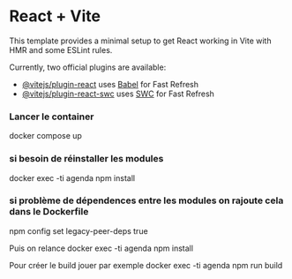 # React + Vite

This template provides a minimal setup to get React working in Vite with HMR and some ESLint rules.

Currently, two official plugins are available:

- [@vitejs/plugin-react](https://github.com/vitejs/vite-plugin-react/blob/main/packages/plugin-react/README.md) uses [Babel](https://babeljs.io/) for Fast Refresh
- [@vitejs/plugin-react-swc](https://github.com/vitejs/vite-plugin-react-swc) uses [SWC](https://swc.rs/) for Fast Refresh

### Lancer le container
docker compose up

### si besoin de réinstaller les modules
docker exec -ti agenda npm install

### si problème de dépendences entre les modules on rajoute cela dans le Dockerfile
npm config set legacy-peer-deps true

Puis on relance
docker exec -ti agenda npm install

Pour créer le build jouer par exemple
docker exec -ti agenda npm run build

